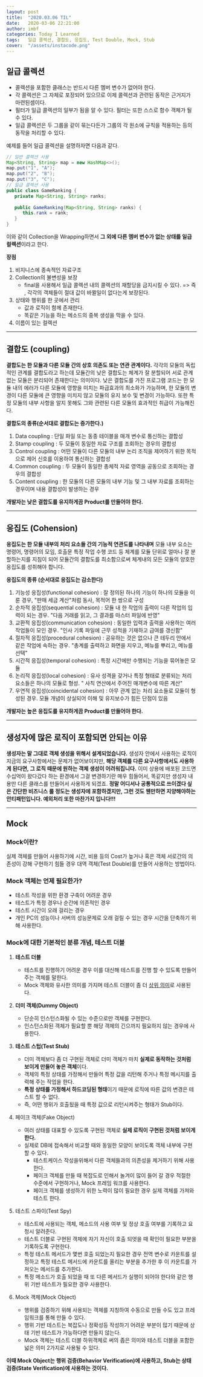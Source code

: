 ```yaml
---
layout: post
title:  "2020.03.06 TIL"
date:   2020-03-06 22:21:00
author: imbf
categories: Today I Learned
tags:	일급 콜렉션, 결합도, 응집도, Test Double, Mock, Stub
cover:  "/assets/instacode.png"
---
```

## 일급 콜렉션

- 콜렉션을 포함한 클래스는 반드시 다른 멤버 변수가 없어야 한다.
- 각 콜렉션은 그 자체로 포장되어 있으므로 이제 콜렉션과 관련된 동작은 근거지가 마련된셈이다.
- 필터가 일급 콜렉션의 일부가 됨을 알 수 있다. 필터는 또한 스스로 함수 객체가 될 수 있다.
- 일급 콜렉션은 두 그룹을 같이 묶는다든가 그룹의 각 원소에 규칙을 적용하는 등의 동작을 처리할 수 있다.

예제를 들어 일급 콜렉션을 설명하자면 다음과 같다.

```java
// 일반 콜렉션 사용
Map<String, String> map = new HashMap<>();
map.put("1", "A");
map.put("2", "B");
map.put("3", "C");
// 일급 콜렉션 사용
public class GameRanking {
   private Map<String, String> ranks;
   
   public GameRanking(Map<String, String> ranks) {
      this.rank = rank;
   }
}
```

이와 같이 Collection을 Wrapping하면서 **그 외에 다른 멤버 변수가 없는 상태를 일급 컬렉션**이라고 한다.

**장점**

1. 비지니스에 종속적인 자료구조
2. Collection의 불변성을 보장
   - final을 사용해서 일급 콜렉션 내의 콜렉션의 재할당을 금지시킬 수 있다.  => 즉 , 각각의 객체들이 절대 값이 바뀔일이 없다는게 보장된다.
3. 상태와 행위를 한 곳에서 관리
   - 값과 로직이 함께 존재한다.
   - 똑같은 기능을 하는 메소드의 중복 생성을 막을 수 있다.
4. 이름이 있는 컬렉션

---

## 결합도 (coupling)

**결합도는 한 모듈과 다른 모듈 간의 상호 의존도 또는 연관 관계이다.** 각각의 모듈의 독립적인 관계를 결합도라고 하는데 모듈간의 낮은 결합도는 체계가 잘 분할되어 서로 관계없는 모듈은 분리되어 존재한다는 의미이다. 낮은 결합도를 가진 프로그램 코드는 한 모듈 내의 에러가 다른 모듈에 영향을 미치는 파급효과의 최소화가 가능하며, 한 모듈의 변경이 다른 모듈에 큰 영향을 미치지 않고 모듈의 유지 보수 및 변경이 가능하다. 또한 특정 모듈의 내부 사항을 알지 못해도 그와 관련된 다른 모듈의 효과적인 취급이 가능해진다.

**결합도의 종류(순서대로 결합도는 증가한다.)**

1. Data coupling : 단일 파일 또는 동종 테이블을 매개 변수로 통신하는 결합성
2. Stamp coupling : 두 모듈이 동일한 자료 구조를 조회하는 경우의 결합성
3. Control coupling : 어떤 모듈이 다른 모듈의 내부 논리 조직을 제어하기 위한 목적으로 제어 신호를 이용하여 통신하는 결합성
4. Common coupling : 두 모듈이 동일한 총체적 자료 영역을 공동으로 조회하는 경우의 결합성
5. Content coupling : 한 모듈의 다른 모듈의 내부 기능 및 그 내부 자료를 조회하는 경우이며 내용 결합성이 발생하는 경우

**개발자는 낮은 결합도를 유지하게끔 Product를 만들어야 한다.**

---

## 응집도 (Cohension)

**응집도는 한 모듈 내부의 처리 요소들 간의 기능적 연관도를 나타내며** 모듈 내부 요소는 명령어, 명령어의 모임, 호출문 특정 작업 수행 코드 등 체계를 모듈 단위로 얼마나 잘 분할하는지를 지침이 되어 모듈간의 결합도를 최소함으로써 체계내의 모든 모듈의 양호한 응집도를 성취해야 합니다.

**응집도의 종류 (순서대로 응집도는 감소한다)**

1. 기능성 응집성(functional cohesion) : 잘 정의된 하나의 기능이 하나의 모듈을 이룬 경우, "판매 세금 계산"처럼 동사, 목적어 한 쌍으로 구성
2. 순차적 응집성(sequential cohesion) : 모듈 내 한 작업의 출력이 다른 작업의 입력이 되는 경우. "다음 거래를 읽고, 그 결과를 마스터 파일에 반영"
3. 교환적 응집성(communication cohesion) : 동일한 입력과 출력을 사용하는 여러 작업들이 모인 경우. "인사 기록 파일에 근무 성적을 기재하고 급여를 갱신함"
4. 절차적 응집성(procedural cohesion) : 공유하는 것은 없으나 큰 테두리 안에서 같은 작업에 속하는 경우. "총계를 출력하고 화면을 지우고, 메뉴를 뿌리고, 메뉴를 선택"
5. 시간적 응집성(temporal cohesion) : 특정 시간에만 수행되는 기능을 묶어놓은 모듈
6. 논리적 응집성(local cohesion) : 유사 성격을 갖거나 특정 형태로 분류되는 처리 요소들은 하나의 모듈로 형성. " 사칙 연산에서 주어진 매개변수에 따른 계산"
7. 우연적 응집성(coincidental cohesion) : 아무 관계 없는 처리 요소들로 모듈이 형성된 경우. 모듈 개념이 상실되어 이해 및 유지보수가 힘든 단점이 있음

**개발자는 높은 응집도를 유지하게끔 Product를 만들어야 한다.**

---

## 생성자에 많은 로직이 포함되면 안되는 이유

**생성자는 말 그대로 객체 생성을 위해서 설계되었습니다.** 생성자 안에서 사용하는 로직이 지금의 요구사항에서는 문제가 없어보이지만, **해당 객체를 다른 요구사항에서도 사용하게 된다면, 그 로직 때문에 원하는 객체 생성이 어려워집니다.** 이미 상용에 배포된 코드면 수십억이 왔다갔다 하는 환경에서 그걸 변경하기란 매우 힘들어서, 똑같지만 생성자 내용만 다른 클래스를 만들어서 사용하게 되겠죠. **정말 어디서나 공통적으로 쓰이겠다 싶은 간단한 비즈니스 룰 정도는 생성자에 포함하겠지만, 그런 것도 웬만하면 지양해야하는 안티패턴입니다. 예외처리 또한 마찬가지 입니다!!!**

---

## Mock

### Mock이란?

실제 객체를 만들어 사용하기에 시간, 비용 등의 Cost가 높거나 혹은 객체 서로간의 의존성이 강해 구현하기 힘들 경우 대역 객체(Test Double)를 만들어 사용하는 방법이다.

### Mock 객체는 언제 필요한가?

- 테스트 작성을 위한 환경 구축이 어려운 경우
- 테스트가 특정 경우나 순간에 의존적인 경우
- 테스트 시간이 오래 걸리는 경우
- 개인 PC의 성능이나 서버의 성능문제로 오래 걸릴 수 있는 경우 시간을 단축하기 위해 사용한다.

### Mock에 대한 기본적인 분류 개념, 테스트 더블

1. **테스트 더블**
   - 테스트를 진행하기 어려운 경우 이를 대신해 테스트를 진행 할 수 있도록 만들어주는 객체를 말한다.
   - Mock 객체와 유사한 의미를 가지며 테스트 더블이 좀 더 <u>상위 의미</u>로 사용된다.
2. **더미 객체(Dummy Object)**
   - 단순히 인스턴스화될 수 있는 수준으로만 객체를 구현한다.
   - 인스턴스화된 객체가 필요할 뿐 해당 객체의 긴으까지 필요하지 않는 경우에 사용한다.
3. **테스트 스텁(Test Stub)**
   - 더미 객체보다 좀 더 구현된 객체로 더미 객체가 마치 **실제로 동작하는 것처럼 보이게 만들어 놓은 객체**이다.
   - 객체의 특정 상태를 가정해서 만들어 특정 값을 리턴해 주거나 특정 메시지를 출력해 주는 작업을 한다.
   - **특정 상태를 가정해서 하드코딩된 형태**이기 때문에 로직에 따른 값의 변경은 테스트 할 수 없다.
   - 즉, 어떤 행위가 호출됬을 때 특정 값으로 리턴시켜주는 형태가 Stub이다.

4. 페이크 객체(Fake Object)
   - 여러 상태를 대표할 수 있도록 구현된 객체로 **실제 로직이 구현된 것처럼 보이게 한다.**
   - 실제로 DB에 접속해서 비교할 때와 동일한 모양이 보이도록 객체 내부에 구현할 수 있다.
     - 테스트케이스 작성을위해서 다른 객체들과의 의존성을 제거하기 위해 사용한다.
     - 페이크 객체를 만들 때 복잡도로 인해서 놀겨이 많이 들어 갈 경우 적절한 수준에서 구현하거나, Mock 프레임 워크를 사용한다.
     - 페이크 객체를 생성하기 위한 노력이 많이 필요한 경우 실제 객체를 가져와 테스트 한다.
5. 테스트 스파이(Test Spy)
   - 테스트에 사용되는 객체, 메소드의 사용 여부 및 정상 호출 여부를 기록하고 요청시 알려준다.
   - 테스트 더블로 구현된 객체에 자기 자신이 호출 되엇을 때 확인이 필요한 부분을 기록하도록 구현한다.
   - 특정 테스트 메서드가 몇번 호출 되었는지 필요한 경우 전역 변수로 카운트를 설정하고 특정 테스트 메서드에 카운트를 올리는 부분을 추가한 후 이 카운트를 가져오는 메서드를 추가한다.
   - 특정 메소드가 호출 되었을 때 또 다른 메서드가 실행이 되어야 한다와 같은 행위 기반 테스트가 필요한 경우 사용한다.
6. Mock 객체(Mock Object)
   - 행위를 검증하기 위해 사용되는 객체를 지칭하여 수동으로 만들 수도 있고 프레임워크를 통해 만들 수 있다.
   - 행위 기반 테스트는 복잡도나 정확성등 작성하기 어려운 부분이 많기 때문에 상태 기반 테스트가 가능하다면 만들지 않는다.
   - Mock 객체는 테스트 더블 하위객체로 써의 좁은 의미와 테스트 더블을 포함한 넓은 의미 2가지로 사용될 수 있다.

**이때 Mock Object는 행위 검증(Behavior Verification)에 사용하고, Stub는 상태 검증(State Verification)에 사용하는 것이다.**

























